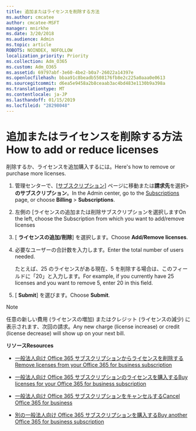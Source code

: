 ```yaml
---
title: 追加またはライセンスを削除する方法
ms.author: cmcatee
author: cmcatee-MSFT
manager: mnirkhe
ms.date: 3/20/2018
ms.audience: Admin
ms.topic: article
ROBOTS: NOINDEX, NOFOLLOW
localization_priority: Priority
ms.collection: Adm_O365
ms.custom: Adm_O365
ms.assetid: 69797abf-3e60-4be2-b0a7-26022a14397e
ms.openlocfilehash: bbaa91c8beadb5508176fb8e2c225a0aaa0e0613
ms.sourcegitcommit: d6ea5e9458a2b8ceaab3ac4bd483e1130b9a398a
ms.translationtype: MT
ms.contentlocale: ja-JP
ms.lasthandoff: 01/15/2019
ms.locfileid: "28298048"
---
```

# <a name="how-to-add-or-reduce-licenses"></a><span data-ttu-id="e6ac0-102">追加またはライセンスを削除する方法</span><span class="sxs-lookup"><span data-stu-id="e6ac0-102">How to add or reduce licenses</span></span>

<span data-ttu-id="e6ac0-103">削除するか、ライセンスを追加購入するには。</span><span class="sxs-lookup"><span data-stu-id="e6ac0-103">Here's how to remove or purchase more licenses.</span></span>
  
1. <span data-ttu-id="e6ac0-104">管理センターで、[[サブスクリプション](https://go.microsoft.com/fwlink/p/?linkid=842054)] ページに移動または**請求先**を選択\>**のサブスクリプション**。</span><span class="sxs-lookup"><span data-stu-id="e6ac0-104">In the Admin center, go to the [Subscriptions](https://go.microsoft.com/fwlink/p/?linkid=842054) page, or choose **Billing** \> **Subscriptions**.</span></span>
    
2. <span data-ttu-id="e6ac0-105">左側の [ライセンスの追加または削除サブスクリプションを選択します</span><span class="sxs-lookup"><span data-stu-id="e6ac0-105">On the left, choose the Subscription from which you want to add/remove licenses</span></span>
    
3. <span data-ttu-id="e6ac0-106">[ **ライセンスの追加/削除**] を選択します。</span><span class="sxs-lookup"><span data-stu-id="e6ac0-106">Choose **Add/Remove licenses**.</span></span>
    
4. <span data-ttu-id="e6ac0-107">必要なユーザーの合計数を入力します。</span><span class="sxs-lookup"><span data-stu-id="e6ac0-107">Enter the total number of users needed.</span></span>
    
    <span data-ttu-id="e6ac0-108">たとえば、25 のライセンスがある現在、5 を削除する場合は、このフィールドに「20」と入力します。</span><span class="sxs-lookup"><span data-stu-id="e6ac0-108">For example, if you currently have 25 licenses and you want to remove 5, enter 20 in this field.</span></span>
    
5. <span data-ttu-id="e6ac0-109">[ **Submit**] を選びます。</span><span class="sxs-lookup"><span data-stu-id="e6ac0-109">Choose **Submit**.</span></span>
    
> [!NOTE]
> <span data-ttu-id="e6ac0-110">任意の新しい費用 (ライセンスの増加) またはクレジット (ライセンスの減少) に表示されます、次回の請求。</span><span class="sxs-lookup"><span data-stu-id="e6ac0-110">Any new charge (license increase) or credit (license decrease) will show up on your next bill.</span></span> 
  
 <span data-ttu-id="e6ac0-111">**リソース**</span><span class="sxs-lookup"><span data-stu-id="e6ac0-111">**Resources**</span></span>
  
- [<span data-ttu-id="e6ac0-112">一般法人向け Office 365 サブスクリプションからライセンスを削除する</span><span class="sxs-lookup"><span data-stu-id="e6ac0-112">Remove licenses from your Office 365 for business subscription</span></span>](https://support.office.com/article/9c64d127-e2dd-4ecc-81f5-2f87e5a74803)
    
- [<span data-ttu-id="e6ac0-113">一般法人向け Office 365 サブスクリプションのライセンスを購入する</span><span class="sxs-lookup"><span data-stu-id="e6ac0-113">Buy licenses for your Office 365 for business subscription</span></span>](https://support.office.com/article/36081d8d-b3fa-4948-8c34-e217bba825e1)
    
- [<span data-ttu-id="e6ac0-114">一般法人向け Office 365 サブスクリプションをキャンセルする</span><span class="sxs-lookup"><span data-stu-id="e6ac0-114">Cancel Office 365 for business</span></span>](https://support.office.com/article/b1bc0bef-4608-4601-813a-cdd9f746709a)
    
- [<span data-ttu-id="e6ac0-115">別の一般法人向け Office 365 サブスクリプションを購入する</span><span class="sxs-lookup"><span data-stu-id="e6ac0-115">Buy another Office 365 for business subscription</span></span>](https://support.office.com/article/fab3b86c-3359-4042-8692-5d4dc7550b7c)
    

